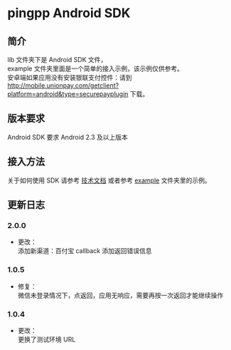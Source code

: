 pingpp Android SDK
============

## 简介

lib 文件夹下是 Android SDK 文件，<br>
example 文件夹里面是一个简单的接入示例，该示例仅供参考。<br>
安卓端如果应用没有安装银联支付控件：请到 http://mobile.unionpay.com/getclient?platform=android&type=securepayplugin 下载。

## 版本要求

Android SDK 要求 Android 2.3 及以上版本

## 接入方法

关于如何使用 SDK 请参考 [技术文档](https://pingxx.com/document) 或者参考 [example](https://github.com/PingPlusPlus/pingpp-android/tree/master/example) 文件夹里的示例。

## 更新日志

### 2.0.0
* 更改：<br>
添加新渠道：百付宝
callback 添加返回错误信息

### 1.0.5
* 修复：<br>
微信未登录情况下，点返回，应用无响应，需要再按一次返回才能继续操作

### 1.0.4
* 更改：<br>
更换了测试环境 URL
